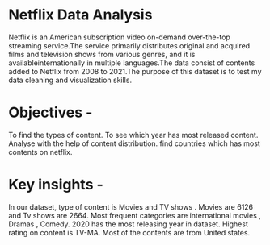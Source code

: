 # Netflix Data Analysis

Netflix is an American subscription video on-demand over-the-top streaming service.The service primarily distributes original and acquired films and television shows from various genres, and it is availableinternationally in multiple languages.The data consist of contents added to Netflix from 2008 to 2021.The purpose of this dataset is to
test my data cleaning and visualization skills.

# Objectives - 
   To find the types of content. To see which year has most released content. Analyse with the help of content distribution. find countries which has most contents on netflix.
   
# Key insights - 
 In our dataset, type of content is Movies and TV shows . Movies are 6126 and Tv shows are 2664.
 Most frequent categories are international movies , Dramas , Comedy.
 2020 has the most releasing year in dataset.
 Highest rating on content is TV-MA.
 Most of the contents are from United states.
